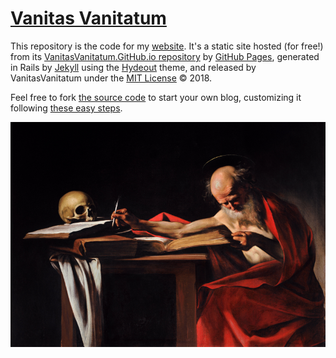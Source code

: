<h1><a href="http://vanitasvanitatum.github.io">Vanitas Vanitatum</a></h1>

This repository is the code for my <a href="http://vanitasvanitatum.github.io">website</a>. It's a static site hosted (for free!) from its [VanitasVanitatum.GitHub.io repository](https://github.com/VanitasVanitatum/VanitasVanitatum.github.io) by [GitHub Pages](https://pages.github.com/), generated in Rails by [Jekyll](https://github.com/mojombo/jekyll) using the [Hydeout](https://github.com/fongandrew/hydeout) theme, and released by VanitasVanitatum under the 
  <a href="{{ site.baseurl }}/LICENSE.md">MIT License</a>
  &copy; 2018.

Feel free to fork [the source code](https://github.com/VanitasVanitatum/VanitasVanitatum.github.io) to start your own blog, customizing it following <a href="{{ site.baseurl }}/%C2%B0computers/2018/03/20/set-up-your-own-free-blog-in-8-steps-using-github-and-jekyll.html">these easy steps</a>.

<img alt="Saint_Jerome_Writing-Caravaggio_(1605-6)" title="‘As long as it is day, we must do the works of him who sent me. Night is coming, when no one can work.’ John 9:4" src="https://raw.githubusercontent.com/VanitasVanitatum/VanitasVanitatum.github.io/master/images/Night.png"/>
